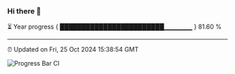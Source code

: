 ### Hi there 👋

⏳ Year progress { ████████████████████████▁▁▁▁▁▁ } 81.60 %

---

⏰ Updated on Fri, 25 Oct 2024 15:38:54 GMT

![Progress Bar CI](https://github.com/IshwaranRudhara/GIT-ACTION/workflows/Progress%20Bar%20CI/badge.svg)
